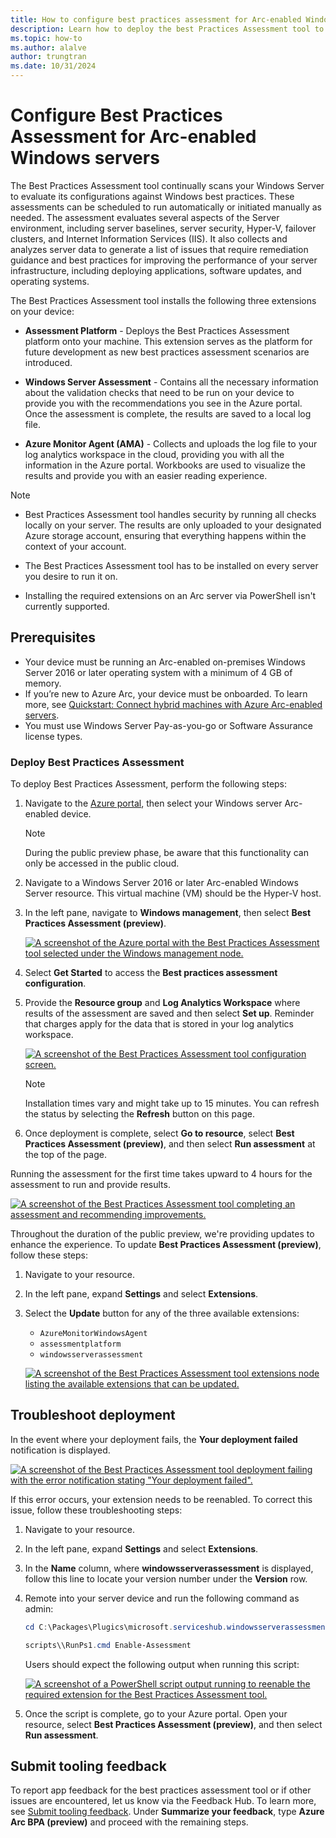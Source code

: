 ```yaml
---
title: How to configure best practices assessment for Arc-enabled Windows servers
description: Learn how to deploy the best Practices Assessment tool to evaluate your servers by identifying and providing guidance on areas for improvement for Arc-enabled Windows servers and Azure VMs.
ms.topic: how-to
ms.author: alalve
author: trungtran
ms.date: 10/31/2024
---
```


# Configure Best Practices Assessment for Arc-enabled Windows servers

The Best Practices Assessment tool continually scans your Windows Server to evaluate its configurations against Windows best practices. These assessments can be scheduled to run automatically or initiated manually as needed. The assessment evaluates several aspects of the Server environment, including server baselines, server security, Hyper-V, failover clusters, and Internet Information Services (IIS). It also collects and analyzes server data to generate a list of issues that require remediation guidance and best practices for improving the performance of your server infrastructure, including deploying applications, software updates, and operating systems.

The Best Practices Assessment tool installs the following three extensions on your device:

- **Assessment Platform** - Deploys the Best Practices Assessment platform onto your machine. This extension serves as the platform for future development as new best practices assessment scenarios are introduced.

- **Windows Server Assessment** - Contains all the necessary information about the validation checks that need to be run on your device to provide you with the recommendations you see in the Azure portal. Once the assessment is complete, the results are saved to a local log file.

- **Azure Monitor Agent (AMA)** - Collects and uploads the log file to your log analytics workspace in the cloud, providing you with all the information in the Azure portal. Workbooks are used to visualize the results and provide you with an easier reading experience.

> [!NOTE]
>
> - Best Practices Assessment tool handles security by running all checks locally on your server. The results are only uploaded to your designated Azure storage account, ensuring that everything happens within the context of your account.
>
> - The Best Practices Assessment tool has to be installed on every server you desire to run it on.
>
> - Installing the required extensions on an Arc server via PowerShell isn't currently supported.

## Prerequisites

- Your device must be running an Arc-enabled on-premises Windows Server 2016 or later operating system with a minimum of 4 GB of memory.
- If you’re new to Azure Arc, your device must be onboarded. To learn more, see [Quickstart: Connect hybrid machines with Azure Arc-enabled servers](/azure/azure-arc/servers/learn/quick-enable-hybrid-vm).
- You must use Windows Server Pay-as-you-go or Software Assurance license types.

### Deploy Best Practices Assessment

To deploy Best Practices Assessment, perform the following steps:

1. Navigate to the [Azure portal](https://portal.azure.com/), then select your Windows server Arc-enabled device.
  
   > [!NOTE]
   > During the public preview phase, be aware that this functionality can only be accessed in the public cloud.

1. Navigate to a Windows Server 2016 or later Arc-enabled Windows Server resource. This virtual machine (VM) should be the Hyper-V host.
1. In the left pane, navigate to **Windows management**, then select **Best Practices Assessment (preview)**.

   [ ![A screenshot of the Azure portal with the Best Practices Assessment tool selected under the Windows management node.](../media/azure-arc/azure-arc-best-practices-assessment-tool.png)](../media/azure-arc/azure-arc-best-practices-assessment-tool.png#lightbox)

1. Select **Get Started** to access the **Best practices assessment configuration**.
1. Provide the **Resource group** and **Log Analytics Workspace** where results of the assessment are saved and then select **Set up**. Reminder that charges apply for the data that is stored in your log analytics workspace.

   [ ![A screenshot of the Best Practices Assessment tool configuration screen.](../media/azure-arc/azure-arc-best-practices-assessment-configuration.png)](../media/azure-arc/azure-arc-best-practices-assessment-configuration.png#lightbox)

   > [!NOTE]
   > Installation times vary and might take up to 15 minutes. You can refresh the status by selecting the **Refresh** button on this page.

1. Once deployment is complete, select **Go to resource**, select **Best Practices Assessment (preview)**, and then select **Run assessment** at the top of the page.

Running the assessment for the first time takes upward to 4 hours for the assessment to run and provide results.

   [ ![A screenshot of the Best Practices Assessment tool completing an assessment and recommending improvements.](../media/azure-arc/azure-arc-best-practices-assessment-recommendation.png)](../media/azure-arc/azure-arc-best-practices-assessment-recommendation.png#lightbox)

Throughout the duration of the public preview, we're providing updates to enhance the experience. To update **Best Practices Assessment (preview)**, follow these steps:

1. Navigate to your resource.
1. In the left pane, expand **Settings** and select **Extensions**.
1. Select the **Update** button for any of the three available extensions:

   - `AzureMonitorWindowsAgent`
   - `assessmentplatform`
   - `windowsserverassessment`

   [ ![A screenshot of the Best Practices Assessment tool extensions node listing the available extensions that can be updated.](../media/azure-arc/azure-arc-best-practices-assessment-update-extensions.png)](../media/azure-arc/azure-arc-best-practices-assessment-update-extensions.png#lightbox)

## Troubleshoot deployment

In the event where your deployment fails, the **Your deployment failed** notification is displayed.

[ ![A screenshot of the Best Practices Assessment tool deployment failing with the error notification stating "Your deployment failed".](../media/azure-arc/azure-arc-best-practices-assessment-error.png)](../media/azure-arc/azure-arc-best-practices-assessment-error.png#lightbox)

If this error occurs, your extension needs to be reenabled. To correct this issue, follow these troubleshooting steps:

1. Navigate to your resource.
1. In the left pane, expand **Settings** and select **Extensions**.
1. In the **Name** column, where **windowsserverassessment** is displayed, follow this line to locate your version number under the **Version** row.
1. Remote into your server device and run the following command as admin:

   ```powershell
   cd C:\Packages\Plugics\microsoft.serviceshub.windowsserverassessment\<VersionNumber>

   scripts\\RunPs1.cmd Enable-Assessment
   ```

   Users should expect the following output when running this script:

   [ ![A screenshot of a PowerShell script output running to reenable the required extension for the Best Practices Assessment tool.](../media/azure-arc/azure-arc-best-practices-assessment-powershell-script.png)](../media/azure-arc/azure-arc-best-practices-assessment-powershell-script.png#lightbox)

1. Once the script is complete, go to your Azure portal. Open your resource, select **Best Practices Assessment (preview)**, and then select **Run assessment**.

## Submit tooling feedback

To report app feedback for the best practices assessment tool or if other issues are encountered, let us know via the Feedback Hub. To learn more, see [Submit tooling feedback](azure-site-recovery-for-windows-server.md#submit-tooling-feedback). Under **Summarize your feedback**, type **Azure Arc BPA (preview)** and proceed with the remaining steps.
